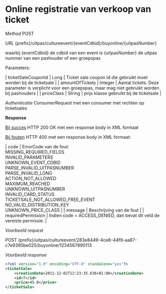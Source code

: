 ---
---

# Online registratie van verkoop van ticket

_Method_
POST

_URL_
{prefix}/uitpas/cultureevent/{eventCdbid}/buyonline/{uitpasNumber}

waarbij {eventCdbid} de cdbid van een event is
{uitpasNumber} de uitpas nummer van een pashouder of een groepspas

Parameters:

| ticketSaleCouponId | Long | Ticket sale coupon Id die gebruikt moet worden bij de ticketsale |
| amountOfTickets | Integer | Aantal tickets. Deze parameter is verplicht voor een groepspas, maar mag niet gebruikt worden bij pashouders |
| priceClass | String | prijs klasse gebruikt bij de ticketsale |

_Authenticatie_
ConsumerRequest met een consumer met rechten op ticketsales

**Response**

<u>Bij succes</u>
HTTP 200 OK met een response body in XML formaat

<u>Bij fouten</u>
HTTP 400 met een response body in XML formaat:

| code | ErrorCode van de fout:<br>MISSING_REQUIRED_FIELDS<br>INVALID_PARAMETERS<br>UNKNOWN_EVENT_CDBID<br>PARSE_INVALID_UITPASNUMBER<br>PARSE_INVALID_LONG<br>ACTION_NOT_ALLOWED<br>MAXIMUM_REACHED<br>UNKNOWN_UITPASNUMBER<br>INVALID_CARD_STATUS<br>TICKETSALE_NOT_ALLOWED_FREE_EVENT<br>NO_VALID_DISTRIBUTION_KEY<br>UNKNOWN_PRICE_CLASS |
| message | Beschrijving van de fout |
| requiredPermission | Indien code = ACCESS_DENIED, dan bevat dit veld de vereiste permissie. |

_Voorbeeld request_

POST {prefix}/uitpas/cultureevent/283e8449-4ce8-44f9-aa87-c7e9395be025/buyonline/1234567890113

_Voorbeeld response_


~~~xml
<?xml version="1.0" encoding="UTF-8" standalone="yes"?>
<ticketSale>
	<creationDate>2011-12-02T12:23:35.636+01:00</creationDate>
	<id>7</id>
	<price>45.0</price>
</ticketSale>
~~~
